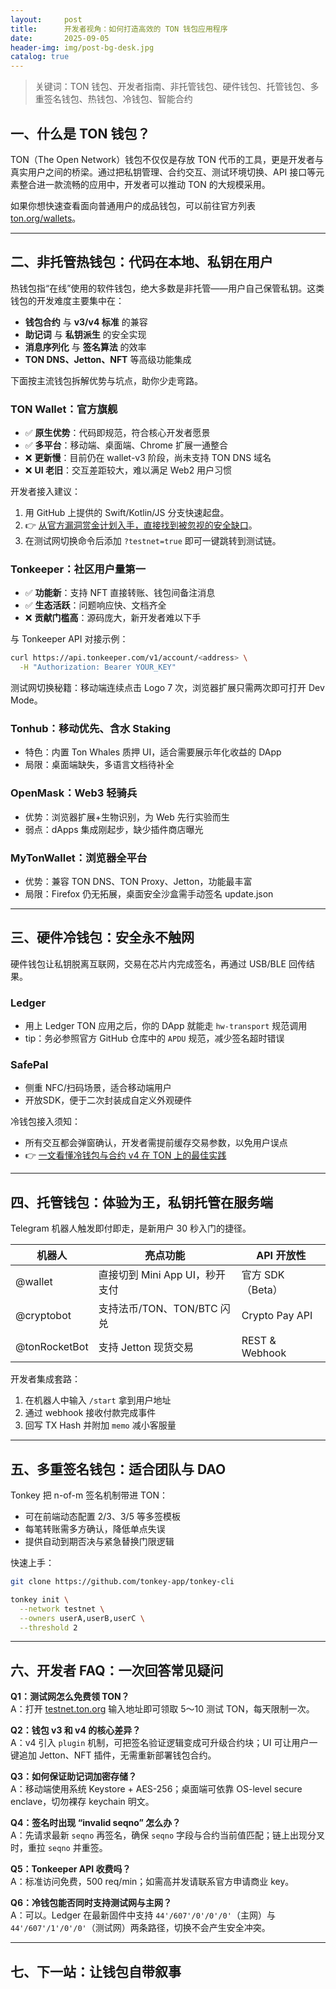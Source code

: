 ```yaml
---
layout:     post
title:      开发者视角：如何打造高效的 TON 钱包应用程序
date:       2025-09-05
header-img: img/post-bg-desk.jpg
catalog: true
---
```


> 关键词：TON 钱包、开发者指南、非托管钱包、硬件钱包、托管钱包、多重签名钱包、热钱包、冷钱包、智能合约

## 一、什么是 TON 钱包？
TON（The Open Network）钱包不仅仅是存放 TON 代币的工具，更是开发者与真实用户之间的桥梁。通过把私钥管理、合约交互、测试环境切换、API 接口等元素整合进一款流畅的应用中，开发者可以推动 TON 的大规模采用。

如果你想快速查看面向普通用户的成品钱包，可以前往官方列表 [ton.org/wallets](https://ton.org/wallets)。

---

## 二、非托管热钱包：代码在本地、私钥在用户

热钱包指“在线”使用的软件钱包，绝大多数是非托管——用户自己保管私钥。这类钱包的开发难度主要集中在：

- **钱包合约** 与 **v3/v4 标准** 的兼容
- **助记词** 与 **私钥派生** 的安全实现
- **消息序列化** 与 **签名算法** 的效率
- **TON DNS、Jetton、NFT** 等高级功能集成

下面按主流钱包拆解优势与坑点，助你少走弯路。

### TON Wallet：官方旗舰
- ✅ **原生优势**：代码即规范，符合核心开发者愿景  
- ✅ **多平台**：移动端、桌面端、Chrome 扩展一通整合  
- ❌ **更新慢**：目前仍在 wallet-v3 阶段，尚未支持 TON DNS 域名  
- ❌ **UI 老旧**：交互差距较大，难以满足 Web2 用户习惯  

开发者接入建议：  
1. 用 GitHub 上提供的 Swift/Kotlin/JS 分支快速起盘。  
2. 👉 [从官方漏洞赏金计划入手，直接找到被忽视的安全缺口](https://okxdog.com/)。  
3. 在测试网切换命令后添加 `?testnet=true` 即可一键跳转到测试链。

### Tonkeeper：社区用户量第一
- ✅ **功能新**：支持 NFT 直接转账、钱包间备注消息  
- ✅ **生态活跃**：问题响应快、文档齐全  
- ❌ **贡献门槛高**：源码庞大，新开发者难以下手  

与 Tonkeeper API 对接示例：  
```bash
curl https://api.tonkeeper.com/v1/account/<address> \
  -H "Authorization: Bearer YOUR_KEY"
```

测试网切换秘籍：移动端连续点击 Logo 7 次，浏览器扩展只需两次即可打开 Dev Mode。

### Tonhub：移动优先、含水 Staking
- 特色：内置 Ton Whales 质押 UI，适合需要展示年化收益的 DApp  
- 局限：桌面端缺失，多语言文档待补全

### OpenMask：Web3 轻骑兵
- 优势：浏览器扩展+生物识别，为 Web 先行实验而生  
- 弱点：dApps 集成刚起步，缺少插件商店曝光

### MyTonWallet：浏览器全平台
- 优势：兼容 TON DNS、TON Proxy、Jetton，功能最丰富  
- 局限：Firefox 仍无拓展，桌面安全沙盒需手动签名 update.json

---

## 三、硬件冷钱包：安全永不触网  

硬件钱包让私钥脱离互联网，交易在芯片内完成签名，再通过 USB/BLE 回传结果。

### Ledger
- 用上 Ledger TON 应用之后，你的 DApp 就能走 `hw-transport` 规范调用  
- tip：务必参照官方 GitHub 仓库中的 `APDU` 规范，减少签名超时错误

### SafePal  
- 侧重 NFC/扫码场景，适合移动端用户  
- 开放SDK，便于二次封装成自定义外观硬件  

冷钱包接入须知：  
- 所有交互都会弹窗确认，开发者需提前缓存交易参数，以免用户误点  
- 👉 [一文看懂冷钱包与合约 v4 在 TON 上的最佳实践](https://okxdog.com/)

---

## 四、托管钱包：体验为王，私钥托管在服务端

Telegram 机器人触发即付即走，是新用户 30 秒入门的捷径。

| 机器人        | 亮点功能                                | API 开放性      |
|--------------|----------------------------------------|------------------|
| @wallet      | 直接切到 Mini App UI，秒开支付          | 官方 SDK（Beta） |
| @cryptobot   | 支持法币/TON、TON/BTC 闪兑              | Crypto Pay API   |
| @tonRocketBot| 支持 Jetton 现货交易                   | REST & Webhook   |

开发者集成套路：  
1. 在机器人中输入 `/start` 拿到用户地址  
2. 通过 webhook 接收付款完成事件  
3. 回写 TX Hash 并附加 `memo` 减小客服量  

---

## 五、多重签名钱包：适合团队与 DAO

Tonkey 把 n-of-m 签名机制带进 TON：  
- 可在前端动态配置 2/3、3/5 等多签模板  
- 每笔转账需多方确认，降低单点失误  
- 提供自动到期否决与紧急替换门限逻辑  

快速上手：  
```bash
git clone https://github.com/tonkey-app/tonkey-cli

tonkey init \
  --network testnet \
  --owners userA,userB,userC \
  --threshold 2
```

---

## 六、开发者 FAQ：一次回答常见疑问

**Q1：测试网怎么免费领 TON？**  
A：打开 [testnet.ton.org](https://testnet.ton.org) 输入地址即可领取 5～10 测试 TON，每天限制一次。

**Q2：钱包 v3 和 v4 的核心差异？**  
A：v4 引入 `plugin` 机制，可把签名验证逻辑变成可升级合约块；UI 可让用户一键追加 Jetton、NFT 插件，无需重新部署钱包合约。

**Q3：如何保证助记词加密存储？**  
A：移动端使用系统 Keystore + AES-256；桌面端可依靠 OS-level secure enclave，切勿裸存 keychain 明文。

**Q4：签名时出现 “invalid seqno” 怎么办？**  
A：先请求最新 `seqno` 再签名，确保 `seqno` 字段与合约当前值匹配；链上出现分叉时，重拉 `seqno` 并重签。

**Q5：Tonkeeper API 收费吗？**  
A：标准访问免费，500 req/min；如需高并发请联系官方申请商业 key。

**Q6：冷钱包能否同时支持测试网与主网？**  
A：可以。Ledger 在最新固件中支持 `44'/607'/0'/0'/0'`（主网）与 `44'/607'/1'/0'/0'`（测试网）两条路径，切换不会产生安全冲突。

---

## 七、下一站：让钱包自带叙事